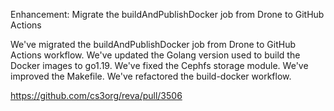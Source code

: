 Enhancement: Migrate the buildAndPublishDocker job from Drone to GitHub Actions

We've migrated the buildAndPublishDocker job from Drone to GitHub Actions workflow.
We've updated the Golang version used to build the Docker images to go1.19.
We've fixed the Cephfs storage module.
We've improved the Makefile.
We've refactored the build-docker workflow.

https://github.com/cs3org/reva/pull/3506